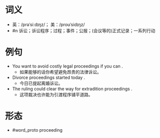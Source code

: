 # 词义
- 英：/prəˈsiːdɪŋz/； 美：/proʊˈsidɪŋz/
- #n 诉讼；诉讼程序；过程；事件；公报；(会议等的)正式记录；一系列行动
# 例句
- You want to avoid costly legal proceedings if you can .
	- 如果能够的话你希望避免昂贵的法律诉讼。
- Divorce proceedings started today .
	- 今日已提起离婚诉讼。
- The ruling could clear the way for extradition proceedings .
	- 这项裁决也许能为引渡程序铺平道路。
# 形态
- #word_proto proceeding
